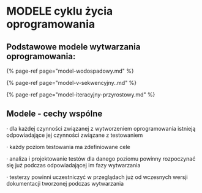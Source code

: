 # MODELE cyklu życia oprogramowania

## **Podstawowe modele wytwarzania oprogramowania:**

{% page-ref page="model-wodospadowy.md" %}

{% page-ref page="model-v-sekwencyjny..md" %}

{% page-ref page="model-iteracyjny-przyrostowy.md" %}

## **Modele - cechy wspólne**

·        dla każdej czynności związanej z wytworzeniem oprogramowania istnieją odpowiadające jej czynności związane z testowaniem

·        każdy poziom testowania ma zdefiniowane cele

·        analiza i projektowanie testów dla danego poziomu powinny rozpoczynać się już podczas odpowiadającej im fazy wytwarzania

·        testerzy powinni uczestniczyć w przeglądach już od wczesnych wersji dokumentacji tworzonej podczas wytwarzania

